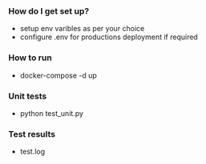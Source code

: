 
### How do I get set up? ###
* setup env varibles as per your choice
* configure .env for productions deployment if required

### How to run ###
* docker-compose -d up

### Unit tests ###
*  python test_unit.py

### Test results ###
*  test.log